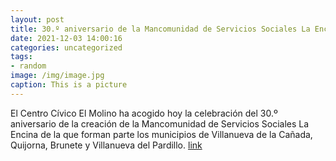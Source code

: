 ```yaml
---
layout: post
title: 30.º aniversario de la Mancomunidad de Servicios Sociales La Encina
date: 2021-12-03 14:00:16
categories: uncategorized
tags:
- random
image: /img/image.jpg
caption: This is a picture
---
```

El Centro Cívico El Molino ha acogido hoy la celebración del 30.º aniversario de la creación de la Mancomunidad de Servicios Sociales La Encina de la que forman parte los municipios de Villanueva de la Cañada, Quijorna, Brunete y Villanueva del Pardillo.   [link](https://www.ayto-villacanada.es/noticias/30-o-aniversario-de-la-mancomunidad-de-servicios-sociales-la-encina/)
